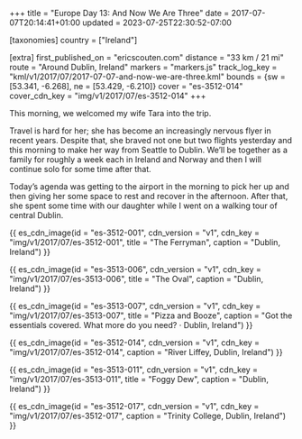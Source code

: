 +++
title = "Europe Day 13: And Now We Are Three"
date = 2017-07-07T20:14:41+01:00
updated = 2023-07-25T22:30:52-07:00

[taxonomies]
country = ["Ireland"]

[extra]
first_published_on = "ericscouten.com"
distance = "33 km / 21 mi"
route = "Around Dublin, Ireland"
markers = "markers.js"
track_log_key = "kml/v1/2017/07/2017-07-07-and-now-we-are-three.kml"
bounds = {sw = [53.341, -6.268], ne = [53.429, -6.210]}
cover = "es-3512-014"
cover_cdn_key = "img/v1/2017/07/es-3512-014"
+++

This morning, we welcomed my wife Tara into the trip.

<!-- more -->

Travel is hard for her; she has become an increasingly nervous flyer in recent years. Despite that, she braved not one but two flights yesterday and this morning to make her way from Seattle to Dublin. We’ll be together as a family for roughly a week each in Ireland and Norway and then I will continue solo for some time after that.

Today’s agenda was getting to the airport in the morning to pick her up and then giving her some space to rest and recover in the afternoon. After that, she spent some time with our daughter while I went on a walking tour of central Dublin.

{{ es_cdn_image(id = "es-3512-001", cdn_version = "v1", cdn_key = "img/v1/2017/07/es-3512-001", title = "The Ferryman", caption = "Dublin, Ireland") }}

{{ es_cdn_image(id = "es-3513-006", cdn_version = "v1", cdn_key = "img/v1/2017/07/es-3513-006", title = "The Oval", caption = "Dublin, Ireland") }}

{{ es_cdn_image(id = "es-3513-007", cdn_version = "v1", cdn_key = "img/v1/2017/07/es-3513-007", title = "Pizza and Booze", caption = "Got the essentials covered. What more do you need? · Dublin, Ireland") }}

{{ es_cdn_image(id = "es-3512-014", cdn_version = "v1", cdn_key = "img/v1/2017/07/es-3512-014", caption = "River Liffey, Dublin, Ireland") }}

{{ es_cdn_image(id = "es-3513-011", cdn_version = "v1", cdn_key = "img/v1/2017/07/es-3513-011", title = "Foggy Dew", caption = "Dublin, Ireland") }}

{{ es_cdn_image(id = "es-3512-017", cdn_version = "v1", cdn_key = "img/v1/2017/07/es-3512-017", caption = "Trinity College, Dublin, Ireland") }}
